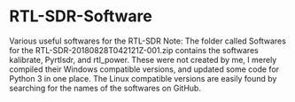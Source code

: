 # RTL-SDR-Software
Various useful softwares for the RTL-SDR
Note: The folder called Softwares for the RTL-SDR-20180828T042121Z-001.zip contains the softwares kalibrate, Pyrtlsdr, and rtl_power. These were not created by me, I merely compiled their Windows compatible versions, and updated some code for Python 3 in one place. The Linux compatible versions are easily found by searching for the names of the softwares on GitHub.
